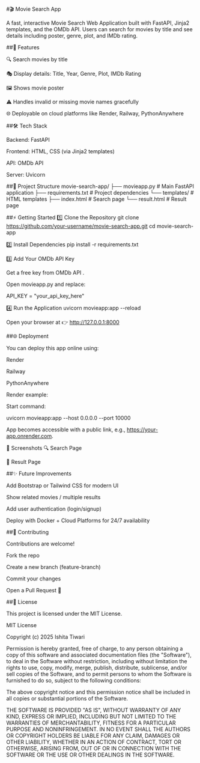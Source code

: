 #🎬 Movie Search App

A fast, interactive Movie Search Web Application built with FastAPI, Jinja2 templates, and the OMDb API.
Users can search for movies by title and see details including poster, genre, plot, and IMDb rating.

##🚀 Features

🔍 Search movies by title

🎭 Display details: Title, Year, Genre, Plot, IMDb Rating

🖼️ Shows movie poster

⚠️ Handles invalid or missing movie names gracefully

🌐 Deployable on cloud platforms like Render, Railway, PythonAnywhere

##🛠️ Tech Stack

Backend: FastAPI

Frontend: HTML, CSS (via Jinja2 templates)

API: OMDb API

Server: Uvicorn

##📂 Project Structure
movie-search-app/
 ├── movieapp.py          # Main FastAPI application
 ├── requirements.txt     # Project dependencies
 └── templates/           # HTML templates
      ├── index.html      # Search page
      └── result.html     # Result page

##⚡ Getting Started
1️⃣ Clone the Repository
git clone https://github.com/your-username/movie-search-app.git
cd movie-search-app

2️⃣ Install Dependencies
pip install -r requirements.txt

3️⃣ Add Your OMDb API Key

Get a free key from OMDb API
.

Open movieapp.py and replace:

API_KEY = "your_api_key_here"

4️⃣ Run the Application
uvicorn movieapp:app --reload


Open your browser at 👉 http://127.0.0.1:8000

##🌐 Deployment

You can deploy this app online using:

Render

Railway

PythonAnywhere

Render example:

Start command:

uvicorn movieapp:app --host 0.0.0.0 --port 10000


App becomes accessible with a public link, e.g., https://your-app.onrender.com.

📸 Screenshots
🔍 Search Page

🎥 Result Page

##✨ Future Improvements

Add Bootstrap or Tailwind CSS for modern UI

Show related movies / multiple results

Add user authentication (login/signup)

Deploy with Docker + Cloud Platforms for 24/7 availability

##🤝 Contributing

Contributions are welcome!

Fork the repo

Create a new branch (feature-branch)

Commit your changes

Open a Pull Request 🚀

##📜 License

This project is licensed under the MIT License.

MIT License

Copyright (c) 2025 Ishita Tiwari

Permission is hereby granted, free of charge, to any person obtaining a copy
of this software and associated documentation files (the "Software"), to deal
in the Software without restriction, including without limitation the rights
to use, copy, modify, merge, publish, distribute, sublicense, and/or sell
copies of the Software, and to permit persons to whom the Software is
furnished to do so, subject to the following conditions:

The above copyright notice and this permission notice shall be included in all
copies or substantial portions of the Software.

THE SOFTWARE IS PROVIDED "AS IS", WITHOUT WARRANTY OF ANY KIND, EXPRESS OR
IMPLIED, INCLUDING BUT NOT LIMITED TO THE WARRANTIES OF MERCHANTABILITY,
FITNESS FOR A PARTICULAR PURPOSE AND NONINFRINGEMENT. IN NO EVENT SHALL THE
AUTHORS OR COPYRIGHT HOLDERS BE LIABLE FOR ANY CLAIM, DAMAGES OR OTHER
LIABILITY, WHETHER IN AN ACTION OF CONTRACT, TORT OR OTHERWISE, ARISING FROM,
OUT OF OR IN CONNECTION WITH THE SOFTWARE OR THE USE OR OTHER DEALINGS IN THE
SOFTWARE.
